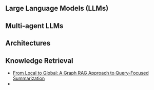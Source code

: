 
## Large Language Models (LLMs)

## Multi-agent LLMs


## Architectures


## Knowledge Retrieval
- [From Local to Global: A Graph RAG Approach to Query-Focused Summarization](https://arxiv.org/abs/2404.16130)
- 